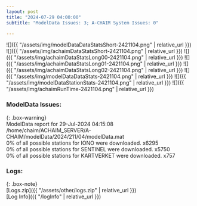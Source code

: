 ```yaml
---
layout: post
title: "2024-07-29 04:00:00"
subtitle: "ModelData Issues: 3; A-CHAIM System Issues: 0"

---
```


![]({{ "/assets/img/modelDataDataStatsShort-2421104.png" | relative_url }})
![]({{ "/assets/img/achaimDataStatsShort-2421104.png" | relative_url }})
![]({{ "/assets/img/achaimDataStatsLong00-2421104.png" | relative_url }})
![]({{ "/assets/img/achaimDataStatsLong01-2421104.png" | relative_url }})
![]({{ "/assets/img/achaimDataStatsLong02-2421104.png" | relative_url }})
![]({{ "/assets/img/modelDataDataStats-2421104.png" | relative_url }})
![]({{ "/assets/img/modelDataStationStats-2421104.png" | relative_url }})
![]({{ "/assets/img/achaimRunTime-2421104.png" | relative_url }})


### ModelData Issues:  
  
{: .box-warning}  
 ModelData report for 29-Jul-2024 04:15:08   
 /home/chaim/ACHAIM_SERVER/A-CHAIM/modelData/2024/211/04/modelData.mat   
 0% of all possible stations for IONO were downloaded. x6295   
 0% of all possible stations for SENTINEL were downloaded. x5750   
 0% of all possible stations for KARTVERKET were downloaded. x757   
  


### Logs:  
  
{: .box-note}  
[Logs.zip]({{ "/assets/other/logs.zip" | relative_url }})  
[Log Info]({{ "/logInfo" | relative_url }})  
